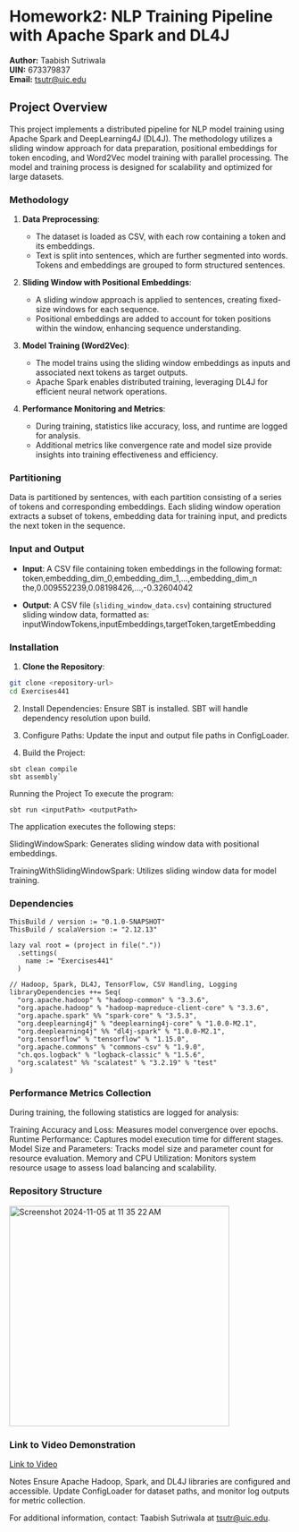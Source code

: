 # Homework2: NLP Training Pipeline with Apache Spark and DL4J

**Author:** Taabish Sutriwala  
**UIN:** 673379837  
**Email:** tsutr@uic.edu  

## Project Overview
This project implements a distributed pipeline for NLP model training using Apache Spark and DeepLearning4J (DL4J). The methodology utilizes a sliding window approach for data preparation, positional embeddings for token encoding, and Word2Vec model training with parallel processing. The model and training process is designed for scalability and optimized for large datasets.

### Methodology
1. **Data Preprocessing**:  
   - The dataset is loaded as CSV, with each row containing a token and its embeddings.  
   - Text is split into sentences, which are further segmented into words. Tokens and embeddings are grouped to form structured sentences.

2. **Sliding Window with Positional Embeddings**:  
   - A sliding window approach is applied to sentences, creating fixed-size windows for each sequence.  
   - Positional embeddings are added to account for token positions within the window, enhancing sequence understanding.

3. **Model Training (Word2Vec)**:  
   - The model trains using the sliding window embeddings as inputs and associated next tokens as target outputs.
   - Apache Spark enables distributed training, leveraging DL4J for efficient neural network operations.

4. **Performance Monitoring and Metrics**:  
   - During training, statistics like accuracy, loss, and runtime are logged for analysis.  
   - Additional metrics like convergence rate and model size provide insights into training effectiveness and efficiency.

### Partitioning
Data is partitioned by sentences, with each partition consisting of a series of tokens and corresponding embeddings. Each sliding window operation extracts a subset of tokens, embedding data for training input, and predicts the next token in the sequence.

### Input and Output
- **Input**: A CSV file containing token embeddings in the following format:
token,embedding_dim_0,embedding_dim_1,...,embedding_dim_n the,0.009552239,0.08198426,...,-0.32604042

- **Output**: A CSV file (`sliding_window_data.csv`) containing structured sliding window data, formatted as:
inputWindowTokens,inputEmbeddings,targetToken,targetEmbedding


### Installation

1. **Clone the Repository**:
 ```bash
 git clone <repository-url>
 cd Exercises441
```
2. Install Dependencies: Ensure SBT is installed. SBT will handle dependency resolution upon build.

3. Configure Paths: Update the input and output file paths in ConfigLoader.

4. Build the Project:
```
sbt clean compile
sbt assembly`
```
Running the Project
To execute the program:
```
sbt run <inputPath> <outputPath>
```
The application executes the following steps:

SlidingWindowSpark: Generates sliding window data with positional embeddings.

TrainingWithSlidingWindowSpark: Utilizes sliding window data for model training.

### Dependencies
```
ThisBuild / version := "0.1.0-SNAPSHOT"
ThisBuild / scalaVersion := "2.12.13"

lazy val root = (project in file("."))
  .settings(
    name := "Exercises441"
  )

// Hadoop, Spark, DL4J, TensorFlow, CSV Handling, Logging
libraryDependencies ++= Seq(
  "org.apache.hadoop" % "hadoop-common" % "3.3.6",
  "org.apache.hadoop" % "hadoop-mapreduce-client-core" % "3.3.6",
  "org.apache.spark" %% "spark-core" % "3.5.3",
  "org.deeplearning4j" % "deeplearning4j-core" % "1.0.0-M2.1",
  "org.deeplearning4j" %% "dl4j-spark" % "1.0.0-M2.1",
  "org.tensorflow" % "tensorflow" % "1.15.0",
  "org.apache.commons" % "commons-csv" % "1.9.0",
  "ch.qos.logback" % "logback-classic" % "1.5.6",
  "org.scalatest" %% "scalatest" % "3.2.19" % "test"
)
```
### Performance Metrics Collection
During training, the following statistics are logged for analysis:

Training Accuracy and Loss: Measures model convergence over epochs.
Runtime Performance: Captures model execution time for different stages.
Model Size and Parameters: Tracks model size and parameter count for resource evaluation.
Memory and CPU Utilization: Monitors system resource usage to assess load balancing and scalability.

### Repository Structure

<img width="394" alt="Screenshot 2024-11-05 at 11 35 22 AM" src="https://github.com/user-attachments/assets/f88ee70a-439b-4d4d-9adf-70c23bc8778b">

### Link to Video Demonstration
[Link to Video](https://youtu.be/O8bY4Lq_f7E)

Notes
Ensure Apache Hadoop, Spark, and DL4J libraries are configured and accessible. Update ConfigLoader for dataset paths, and monitor log outputs for metric collection.

For additional information, contact: Taabish Sutriwala at tsutr@uic.edu.
